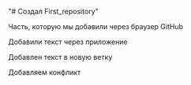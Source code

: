 "# Создал First_repository" 


Часть, которую мы добавили через браузер GitHub


Добавили текст через приложение

Добавлен текст в новую ветку

Добавляем конфликт
